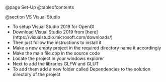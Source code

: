 @page Set-Up
@tableofcontents

@section VS Visual Studio
<ul>
	<li>To setup Visual Studio 2019 for OpenGl</li>
	<li>Download Visual Studio 2019 from [here](https://visualstudio.microsoft.com/downloads/) </li>
	<li>Then just follow the instructions to install it</li>
	<li>Make a new empty project in the required directory name it accordingly</li>
	<li>Make the main file.cpp in the source code</li>
	<li>Locate the project in your windows explorer</li>
	<li>Next to add the libraries GLFW and GLUT</li>
	<li>To add them add a new folder called Dependencies to the solution directory of the project</li>
</ul>
<!---
To setup Visual Studio 2019 for OpenGl  

Download Visual Studio 2019 from [here](https://visualstudio.microsoft.com/downloads/)  
Then just follow the instructions to install it  
  
Make a new empty project in the required directory name it accordingly  
Make the main file.cpp in the source code   

Locate the project in your windows explorer 
Next to add the libraries GLFW and GLUT  
To add them add a new folder called Dependencies to the solution directory of the project  
-->

@section glfw GLFW
<ul>
	<li>Download the 32-binaries from [here](https://www.glfw.org/download.html)</li>
	<li>Make a new folder in the Dependencies Folder called GLFW</li>
	<li>Extract the zip file to this folder</li>
	<li>Open the properties of the solution and in C/C++ General in Additional Include Directories add $(SolutionDir)Dependencies\GLFW\include;</li>
	<li>In the Linker General in Additional Library Directories add $(SolutionDir)Dependencies\GLFW\lib-vc2015;</li>
	<li>In Linker Input in Additional Dependencies add glfw3.lib;</li>
</ul>
<img src="ss1.jpeg" alt="drawing" width="500" /><br><br>
<!--
Download the 32-binaries from [here](https://www.glfw.org/download.html)

Make a new folder in the Dependencies Folder called GLFW
Extract the zip file to this folder

Open the properties of the solution and in C/C++ General in Additional Include Directories add $(SolutionDir)Dependencies\GLFW\include;

In the Linker General in Additional Library Directories add $(SolutionDir)Dependencies\GLFW\lib-vc2015; 

In Linker Input in Additional Dependencies add glfw3.lib;
-->
@section glut GLUT

<ul>
	<li>Download the binaries from [here](https://www.opengl.org/resources/libraries/glut/glut_downloads.php)</li>
	<li>Make a new folder in the Dependencies Folder called GLUT</li>
	<li>Extract the zip file to this folder</li>
	<li>Open the properties of the solution and in C/C++ General in Additional Include Directories add $(SolutionDir)Dependencies\GLFW\include;</li>
	<li>In the Linker General in Additional Library Directories add (SolutionDir)Dependencies\GLUT\include;</li>
	<li>In Linker Input in Additional Dependencies add glut32.lib;</li>
	<li>Copy glut32.dll to the working folder in the project </li>
</ul>
<img src="ss2.jpeg" alt="drawing" width="500" /><br><br>
<img src="ss3.jpeg" alt="drawing" width="500" /><br><br>

<!--
Download the binaries from [here](https://www.opengl.org/resources/libraries/glut/glut_downloads.php)

Make a new folder in the Dependencies Folder called GLUT
Extract the zip file to this folder

Open the properties of the solution and in C/C++ General in Additional Include Directories add $(SolutionDir)Dependencies\GLFW\include;

In the Linker General in Additional Library Directories add (SolutionDir)Dependencies\GLUT\include;

In Linker Input in Additional Dependencies add glut32.lib;
copy glut32.dll to the working folder in the project 
-->

